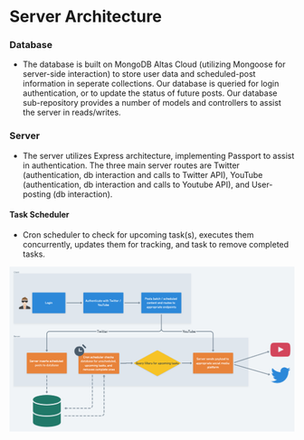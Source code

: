 # Server Architecture
### Database
* The database is built on MongoDB Altas Cloud (utilizing Mongoose for server-side interaction) to store user data and scheduled-post information in seperate collections. Our database is queried for login authentication, or to update the status of future posts. Our database sub-repository provides a number of models and controllers to assist the server in reads/writes.

### Server
* The server utilizes Express architecture, implementing Passport to assist in authentication. The three main server routes are Twitter (authentication, db interaction and calls to Twitter API), YouTube (authentication, db interaction and calls to Youtube API), and User-posting (db interaction).

#### Task Scheduler
* Cron scheduler to check for upcoming task(s), executes them concurrently, updates them for tracking, and task to remove completed tasks.

![](cron-diagram.png)